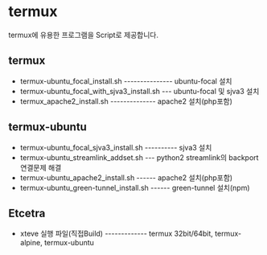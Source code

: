 # termux
termux에 유용한 프로그램을 Script로 제공합니다.

## termux
- termux-ubuntu_focal_install.sh --------------- ubuntu-focal 설치
- termux-ubuntu_focal_with_sjva3_install.sh --- ubuntu-focal 및 sjva3 설치
- termux_apache2_install.sh -------------- apache2 설치(php포함)

## termux-ubuntu
- termux-ubuntu_focal_sjva3_install.sh ---------- sjva3 설치
- termux-ubuntu_streamlink_addset.sh --- python2 streamlink의 backport 연결문제 해결
- termux-ubuntu_apache2_install.sh ------ apache2 설치(php포함)
- termux-ubuntu_green-tunnel_install.sh ------ green-tunnel 설치(npm)

## Etcetra
- xteve 실행 파일(직접Build) ------------- termux 32bit/64bit, termux-alpine, termux-ubuntu
